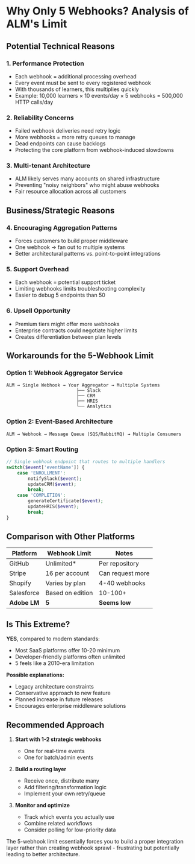 # Why Only 5 Webhooks? Analysis of ALM's Limit

## Potential Technical Reasons

### 1. **Performance Protection**
- Each webhook = additional processing overhead
- Every event must be sent to every registered webhook
- With thousands of learners, this multiplies quickly
- Example: 10,000 learners × 10 events/day × 5 webhooks = 500,000 HTTP calls/day

### 2. **Reliability Concerns**
- Failed webhook deliveries need retry logic
- More webhooks = more retry queues to manage
- Dead endpoints can cause backlogs
- Protecting the core platform from webhook-induced slowdowns

### 3. **Multi-tenant Architecture**
- ALM likely serves many accounts on shared infrastructure
- Preventing "noisy neighbors" who might abuse webhooks
- Fair resource allocation across all customers

## Business/Strategic Reasons

### 4. **Encouraging Aggregation Patterns**
- Forces customers to build proper middleware
- One webhook → fan out to multiple systems
- Better architectural patterns vs. point-to-point integrations

### 5. **Support Overhead**
- Each webhook = potential support ticket
- Limiting webhooks limits troubleshooting complexity
- Easier to debug 5 endpoints than 50

### 6. **Upsell Opportunity**
- Premium tiers might offer more webhooks
- Enterprise contracts could negotiate higher limits
- Creates differentiation between plan levels

## Workarounds for the 5-Webhook Limit

### **Option 1: Webhook Aggregator Service**
```
ALM → Single Webhook → Your Aggregator → Multiple Systems
                          ├── Slack
                          ├── CRM
                          ├── HRIS
                          └── Analytics
```

### **Option 2: Event-Based Architecture**
```
ALM → Webhook → Message Queue (SQS/RabbitMQ) → Multiple Consumers
```

### **Option 3: Smart Routing**
```php
// Single webhook endpoint that routes to multiple handlers
switch($event['eventName']) {
    case 'ENROLLMENT':
        notifySlack($event);
        updateCRM($event);
        break;
    case 'COMPLETION':
        generateCertificate($event);
        updateHRIS($event);
        break;
}
```

## Comparison with Other Platforms

| Platform | Webhook Limit | Notes |
|----------|--------------|-------|
| GitHub | Unlimited* | Per repository |
| Stripe | 16 per account | Can request more |
| Shopify | Varies by plan | 4-40 webhooks |
| Salesforce | Based on edition | 10-100+ |
| **Adobe LM** | **5** | **Seems low** |

## Is This Extreme?

**YES**, compared to modern standards:
- Most SaaS platforms offer 10-20 minimum
- Developer-friendly platforms often unlimited
- 5 feels like a 2010-era limitation

**Possible explanations:**
- Legacy architecture constraints
- Conservative approach to new feature
- Planned increase in future releases
- Encourages enterprise middleware solutions

## Recommended Approach

1. **Start with 1-2 strategic webhooks**
   - One for real-time events
   - One for batch/admin events

2. **Build a routing layer**
   - Receive once, distribute many
   - Add filtering/transformation logic
   - Implement your own retry/queue

3. **Monitor and optimize**
   - Track which events you actually use
   - Combine related workflows
   - Consider polling for low-priority data

The 5-webhook limit essentially forces you to build a proper integration layer rather than creating webhook sprawl - frustrating but potentially leading to better architecture.